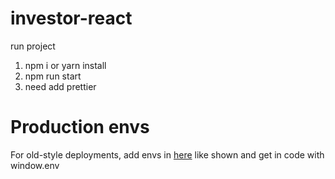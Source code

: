 # investor-react
  
run project

1) npm i or yarn install
2) npm run start
3) need add prettier

# Production envs

For old-style deployments,
add envs in [here](env.template.js) like shown and get in code with window.env
